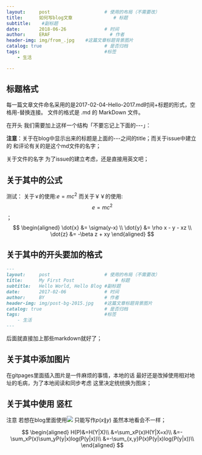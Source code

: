 ```yaml
---
layout:     post                    # 使用的布局（不需要改）
title:      如何写blog文章               # 标题 
subtitle:    #副标题
date:       2018-06-26              # 时间
author:     ERAF                      # 作者
header-img: img/from_.jpg    #这篇文章标题背景图片
catalog: true                       # 是否归档
tags:                               #标签
    - 生活

---
```


## 标题格式

每一篇文章文件命名采用的是2017-02-04-Hello-2017.md时间+标题的形式，空格用-替换连接。
文件的格式是 .md 的 MarkDown 文件。

在开头 我们需要加上这样一个结构「不要忘记上下面的---」：

**注意**：关于在blog中显示出来的标题是上面的---之间的title；而关于issue中建立的 和评论有关的是这个md文件的名字；

关于文件的名字 为了issue的建立考虑，还是直接用英文吧；

## 关于其中的公式
测试： 关于`￥`的使用:$e=mc^2$
而关于￥￥的使用:$$e=mc^2$$；
$$
\begin{aligned} \dot{x} &= \sigma(y-x) \\ 
\dot{y} &= \rho x - y - xz \\ 
\dot{z} &= -\beta z + xy \end{aligned} 
$$

## 关于其中的开头要加的格式
```markdown
---
layout:     post                    # 使用的布局（不需要改）
title:      My First Post               # 标题 
subtitle:   Hello World, Hello Blog #副标题
date:       2017-02-06              # 时间
author:     BY                      # 作者
header-img: img/post-bg-2015.jpg    #这篇文章标题背景图片
catalog: true                       # 是否归档
tags:                               #标签
    - 生活
---

```
后面就直接加上那些markdown就好了；

## 关于其中添加图片
在gitpages里面插入图片是一件麻烦的事情，本地的话 最好还是改掉使用相对地址的毛病，为了本地阅读和同步考虑 这里决定统统换为图床；

## 关于其中使用 竖杠
注意 若想在blog里面使用![](https://ws1.sinaimg.cn/large/005A8OOUly1fuqvvo3xvwj302x01l742.jpg)
只能写作$p(x\|y)$ 虽然本地看会不一样；

$$
\begin{aligned}
H(P)&=H(Y|X)\\
&=\sum_xP(x)H(Y|X=x)\\
&=-\sum_xP(x)\sum_yP(y|x)log(P(y|x))\\
&=-\sum_{x,y}P(x)P(y|x)log(P(y|x))\\
\end{aligned}
$$
